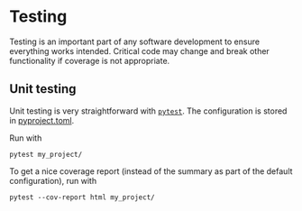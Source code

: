 # Testing

Testing is an important part of any software development to ensure everything works intended. Critical code may change and break other functionality if coverage is not appropriate.

## Unit testing

Unit testing is very straightforward with [`pytest`](https://docs.pytest.org/en/7.2.x/). The configuration is stored in [pyproject.toml](https://github.com/eshwen/ds-python-boilerplate/blob/main/pyproject.toml).

Run with

```shell
pytest my_project/
```

To get a nice coverage report (instead of the summary as part of the default configuration), run with

```shell
pytest --cov-report html my_project/
```
